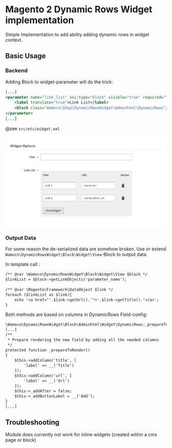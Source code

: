 # Magento 2 Dynamic Rows Widget implementation

Simple Implementation to add ability adding dynamic rows in widget context.

## Basic Usage
### Backend
Adding Block to widget-parameter will do the trick:

```xml
[...]
<parameter name="link_list" xsi:type="block" visible="true" required="true" sort_order="10">
    <label translate="true">Link List</label>
    <block class="Wamoco\Shop\DynamicRowsWidget\Adminhtml\DynamicRows"/>
</parameter>
[...]
```
@see `src/etc/widget.xml`

![Backend View](docs/backend_view.png)

### Output Data
For some reason the de-serialized data are somehow broken. Use or extend `Wamoco\DynamicRowsWidget\Block\Widget\View`-Block to output data.

In template call :
```injectablephp
/** @var \Wamoco\DynamicRowsWidget\Block\Widget\View $block */
$linkList = $block->getLinkObjects('parameter_name');

/** @var \Magento\Framework\DataObject $link */
foreach ($linkList as $link){
    echo '<a href="'.$link->getUrl().'">'.$link->getTitle().'</a>';
}
```

Both methods are based on columns in DynamicRows Field-config:
```injectablephp
\Wamoco\DynamicRowsWidget\Block\Adminhtml\Widget\DynamicRows:_prepareToRender()
[...]
/**
 * Prepare rendering the new field by adding all the needed columns
 */
protected function _prepareToRender()
{
    $this->addColumn('title', [
        'label' => __('Title')
    ]);
    $this->addColumn('url', [
        'label' => __('Url')
    ]);
    $this->_addAfter = false;
    $this->_addButtonLabel = __('Add');
}
[...]
```

## Troubleshooting
Module does currently not work for inline widgets (created within a cms page or block)